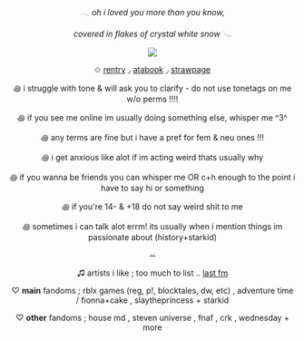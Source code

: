 <div align="center">

𓂃 *oh i loved you more than you know,*

*covered in flakes of crystal white snow* 𓂅

</div>


<p align="center">
  <img src="https://files.catbox.moe/sv341p.gif">
</p>

<div align="center">

✩ [rentry](https://rentry.co/mirroredgem) ◞ [atabook](https://mirrorgem.atabook.org) ◞ [strawpage](https://crystalshift.straw.page)

꩜ i struggle with tone & will ask you to clarify - do not use tonetags on me w/o perms !!!!

꩜ if you see me online im usually doing something else, whisper me ^3^ 

꩜ any terms are fine but i have a pref for fem & neu ones !!! 

꩜ i get anxious like alot if im acting weird thats usually why

꩜ if you wanna be friends you can whisper me OR c+h enough to the point i have to say hi or something

꩜ if you're 14- & +18 do not say weird shit to me 

꩜ sometimes i can talk alot errm! its usually when i mention things im passionate about (history+starkid)

ꕀ

♫ artists i like ; too much to list .. [last fm](https://www.last.fm/user/fazerblasts)

♡ **main** fandoms ; rblx games (reg, p!, blocktales, dw, etc) , adventure time / fionna+cake , slaytheprincess + starkid

♡ **other** fandoms ; house md , steven universe , fnaf , crk , wednesday + more

</div>
